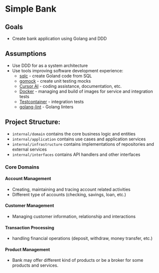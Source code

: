 # Simple Bank

## Goals
- Create bank application using Golang and DDD

## Assumptions
- Use DDD for as a system architecture
- Use tools improving software development experience:
  - [sqlc](https://docs.sqlc.dev/en/latest/) - create Goland code from SQL
  - [gomock](https://github.com/uber-go/mock) - create unit testing mocks
  - [Cursor AI](https://www.cursor.com/) - coding assistance, documentation, etc. 
  - [Docker](https://docs.docker.com/) - managing and build of images for service and integration tests
  - [Testcontainer](https://testcontainers.com/) - integration tests
  - [golang-lint](https://golangci-lint.run/) - Golang linters

## Project Structure:
- `internal/domain` contains the core business logic and entities
- `internal/application` contains use cases and application services
- `internal/infrastructure` contains implementations of repositories and external services
- `internal/interfaces` contains API handlers and other interfaces

### Core Domains 
#### Account Management
- Creating, maintaining and tracing account related activities
- Different type of accounts (checking, savings, loan, etc.)
#### Customer Management
- Managing customer information, relationship and interactions
#### Transaction Processing
- handling financial operations (deposit, withdraw, money transfer, etc.)
#### Product Management
- Bank may offer different kind of products or be a broker for some products and services.

